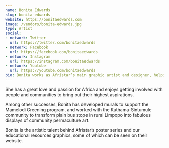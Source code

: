 ```yaml
---
name: Bonita Edwards
slug: bonita-edwards
website: https://bonitaedwards.com
image: /vendors/bonita-edwards.jpg
type: Artist
social: 
- network: Twitter
  url: https://twitter.com/bonitaedwards
- network: Facebook
  url: https://facebook.com/bonitaedwards
- network: Instagram
  url: https://instagram.com/bonitaedwards
- network: Youtube
  url: https://youtube.com/bonitaedwards
bio: Bonita works as Afristar’s main graphic artist and designer, helping to implement permaculture programs and environmental education using art as a tool for communication and empowerment.
---
```

She has a great love and passion for Africa and enjoys getting involved with people and communities to bring out their highest aspirations. 

Among other successes, Bonita has developed murals to support the Mamelodi Greening program, and worked with the Kuthama-Sintumule community to transform plain bus stops in rural Limpopo into fabulous displays of community permaculture art. 

Bonita is the artistic talent behind Afristar’s poster series and our educational resources graphics, some of which can be seen on their website.